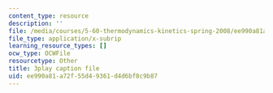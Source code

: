 ```yaml
---
content_type: resource
description: ''
file: /media/courses/5-60-thermodynamics-kinetics-spring-2008/ee990a81a72f55d49361d4d6bf8c9b87_8Xpn2jorigU.vtt
file_type: application/x-subrip
learning_resource_types: []
ocw_type: OCWFile
resourcetype: Other
title: 3play caption file
uid: ee990a81-a72f-55d4-9361-d4d6bf8c9b87
---
```

